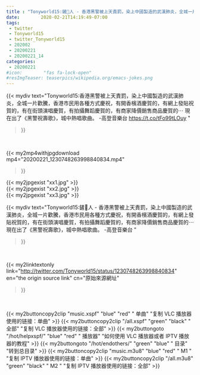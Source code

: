 ```yaml
---
title : "Tonyworld15:鏟🐍人 - 香港黑警被上天責罰，染上中國製造的武漢肺炎，全城一片歡騰，香港市民用各種方式慶祝，有開香檳酒慶賀的，有網上發貼祝賀的，有在街頭演唱慶賀，有拍攝舞蹈慶賀的，有商家降價銷售商品慶賀的⋯  現在出了《黑警祝壽歌》，城中熱唱歌曲。  -高登音樂台 "
date:        2020-02-21T14:19:49-07:00
tags:
 - twitter
 - Tonyworld15
 - twitter_Tonyworld15
 - 202002
 - 20200221
 - 20200221_14
categories:
 - 20200221
#icon:        "fas fa-lock-open"
#resImgTeaser: teaserpics/wikipedia.org/emacs-jokes.png
---
```


{{< mydiv text="Tonyworld15:香港黑警被上天責罰，染上中國製造的武漢肺炎，全城一片歡騰，香港市民用各種方式慶祝，有開香檳酒慶賀的，有網上發貼祝賀的，有在街頭演唱慶賀，有拍攝舞蹈慶賀的，有商家降價銷售商品慶賀的⋯  現在出了《黑警祝壽歌》，城中熱唱歌曲。  -高登音樂台 https://t.co/tFo99tLOuy "
>}}
<br>


{{< my2mp4withjpgdownload mp4="20200221_1230748263998840834.mp4"
>}}

{{< my2jpgexist "xx1.jpg" >}}<br>
{{< my2jpgexist "xx2.jpg" >}}<br>
{{< my2jpgexist "xx3.jpg" >}}<br>



{{< mydiv text="Tonyworld15:鏟🐍人 - 香港黑警被上天責罰，染上中國製造的武漢肺炎，全城一片歡騰，香港市民用各種方式慶祝，有開香檳酒慶賀的，有網上發貼祝賀的，有在街頭演唱慶賀，有拍攝舞蹈慶賀的，有商家降價銷售商品慶賀的⋯  現在出了《黑警祝壽歌》，城中熱唱歌曲。  -高登音樂台 "
>}}
<br>

{{< my2linktextonly link="http://twitter.com/Tonyworld15/status/1230748263998840834"
en="the origin source link" cn="原始來源網址"
>}}


<br>

{{< my2buttoncopy2clip "music.xspf"        "blue"   "red"    " 单曲"  "复制 VLC 播放器使用的链接：单曲" >}} {{< my2buttoncopy2clip "/all.xspf"         "green"  "black"  " 全部"  "复制 VLC 播放器使用的链接：全部" >}} {{< my2buttongoto      "/hot/helpxspf/"    "blue"   "red"    " 播放器" "如何使用 VLC 播放器或者 IPTV 播放器的教程" >}} {{< my2buttongoto      "/hot/endothers/"   "green"  "blue"   " 目录"   "转到总目录" >}} {{< my2buttoncopy2clip "music.m3u8"        "blue"   "red"    " M1 "    "复制 IPTV 播放器使用的链接：单曲" >}} {{< my2buttoncopy2clip "/all.m3u8"         "green"  "black"  " M2 "    "复制 IPTV 播放器使用的链接：全部" >}} 
